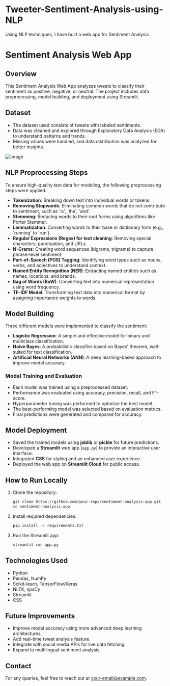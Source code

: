 # Tweeter-Sentiment-Analysis-using-NLP
Using NLP techniques, I have built a web app for Sentiment Analysis
# Sentiment Analysis Web App

## Overview
This Sentiment Analysis Web App analyzes tweets to classify their sentiment as positive, negative, or neutral. The project includes data preprocessing, model building, and deployment using Streamlit.

## Dataset
- The dataset used consists of tweets with labeled sentiments.
- Data was cleaned and explored through Exploratory Data Analysis (EDA) to understand patterns and trends.
- Missing values were handled, and data distribution was analyzed for better insights.


![image](https://github.com/user-attachments/assets/b64161ad-2804-45a1-880a-818e472be41e)


## NLP Preprocessing Steps
To ensure high-quality text data for modeling, the following preprocessing steps were applied:
- **Tokenization**: Breaking down text into individual words or tokens.
- **Removing Stopwords**: Eliminating common words that do not contribute to sentiment, such as 'is', 'the', 'and'.
- **Stemming**: Reducing words to their root forms using algorithms like Porter Stemmer.
- **Lemmatization**: Converting words to their base or dictionary form (e.g., 'running' to 'run').
- **Regular Expressions (Regex) for text cleaning**: Removing special characters, punctuation, and URLs.
- **N-Grams**: Creating word sequences (bigrams, trigrams) to capture phrase-level sentiment.
- **Part-of-Speech (POS) Tagging**: Identifying word types such as nouns, verbs, and adjectives to understand context.
- **Named Entity Recognition (NER)**: Extracting named entities such as names, locations, and brands.
- **Bag of Words (BoW)**: Converting text into numerical representation using word frequency.
- **TF-IDF Model**: Transforming text data into numerical format by assigning importance weights to words.

## Model Building
Three different models were implemented to classify the sentiment:
- **Logistic Regression**: A simple and effective model for binary and multiclass classification.
- **Naïve Bayes**: A probabilistic classifier based on Bayes' theorem, well-suited for text classification.
- **Artificial Neural Networks (ANN)**: A deep learning-based approach to improve model accuracy.

### Model Training and Evaluation
- Each model was trained using a preprocessed dataset.
- Performance was evaluated using accuracy, precision, recall, and F1-score.
- Hyperparameter tuning was performed to optimize the best model.
- The best-performing model was selected based on evaluation metrics.
- Final predictions were generated and compared for accuracy.

## Model Deployment
- Saved the trained models using **joblib** or **pickle** for future predictions.
- Developed a **Streamlit** web app (`app.py`) to provide an interactive user interface.
- Integrated **CSS** for styling and an enhanced user experience.
- Deployed the web app on **Streamlit Cloud** for public access.

## How to Run Locally
1. Clone the repository:
   ```bash
   git clone https://github.com/your-repo/sentiment-analysis-app.git
   cd sentiment-analysis-app
   ```
2. Install required dependencies:
   ```bash
   pip install -r requirements.txt
   ```
3. Run the Streamlit app:
   ```bash
   streamlit run app.py
   ```

## Technologies Used
- Python
- Pandas, NumPy
- Scikit-learn, TensorFlow/Keras
- NLTK, spaCy
- Streamlit
- CSS

## Future Improvements
- Improve model accuracy using more advanced deep learning architectures.
- Add real-time tweet analysis feature.
- Integrate with social media APIs for live data fetching.
- Expand to multilingual sentiment analysis.

## Contact
For any queries, feel free to reach out at [your-email@example.com](mailto:your-email@example.com).
